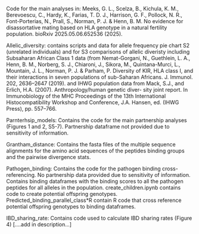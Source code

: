 Code for the main analyses in:
Meeks, G. L., Scelza, B., Kichula, K. M., Berevoescu, C., Hardy, K., Farias, T. D. J., Harrison, G. F., Pollock, N. R., Font-Porterias, N., Prall, S., Norman, P. J. & Henn, B. M. No evidence for disassortative mating based on HLA genotype in a natural fertility population. bioRxiv 2025.05.06.652536 (2025).


Allelic_diversity: contains scripts and data for allele frequency pie chart S2 (unrelated individuals) and for S3 comparisons of allelic diveristy including Subsaharan African Class 1 data (from Nemat-Gorgani, N., Guethlein, L. A., Henn, B. M., Norberg, S. J., Chiaroni, J., Sikora, M., Quintana-Murci, L., Mountain, J. L., Norman, P. J. & Parham, P. Diversity of KIR, HLA class I, and their interactions in seven populations of sub-Saharan Africans. J. Immunol. 202, 2636–2647 (2019). and IHWG population data from 	Mack, S.J., and Erlich, H.A. (2007). Anthropology/human genetic diver- sity joint report. In Immunobiology of the MHC Proceedings of the 13th International Histocompatibility Workshop and Conference, J.A. Hansen, ed. (IHWG Press), pp. 557–766.

Parnterhsip_models: Contains the code for the main partnership analyses (Figures 1 and 2, S5-7). Partnership dataframe not provided due to sensitivity of information.

Grantham_distance: Contains the fasta files of the multiple sequence alignments for the amino acid sequences of the peptides binding groups and the pairwise divergence stats.

Pathogen_binding: Contains the code for the pathogen binding cross-referencing. No partnership data provided due to sensitivity of information. Contains binding dataframes with the binding scores to all the pathogen peptides for all alleles in the population. create_children.ipynb contains code to create potential offspring genotypes. Predicted_binding_parallel_class*R contain R code that cross reference potential offspring genotypes to binding dataframes. 

IBD_sharing_rate: Contains code used to calculate IBD sharing rates (Figure 4) [....add in description...]
